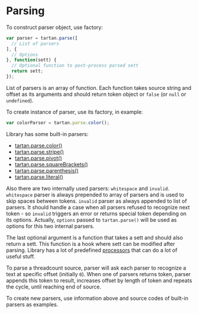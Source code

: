 # Parsing

To construct parser object, use factory:
```javascript
var parser = tartan.parse([
  // List of parsers
], {
  // Options
}, function(sett) {
  // Optional function to post-process parsed sett
  return sett;
});
```

List of parsers is an array of function. Each function 
takes source string and offset as its arguments and should
return token object or `false` (or `null` or `undefined`).

To create instance of parser, use its factory, in example:
```javascript
var colorParser = tartan.parse.color();
```

Library has some built-in parsers:
* [tartan.parse.color()](color.md) 
* [tartan.parse.stripe()](stripe.md) 
* [tartan.parse.pivot()](pivot.md) 
* [tartan.parse.squareBrackets()](square-brackets.md)
* [tartan.parse.parenthesis()](parenthesis.md)
* [tartan.parse.literal()](literal.md)
 
Also there are two internally used parsers: `whitespace` and `invalid`.
`whitespace` parser is always prepended to array of parsers and is used to
skip spaces between tokens. `invalid` parser as always appended to list of 
parsers. It should handle a case when all parsers refused to recognize next
token - so `invalid` triggers an error or returns special token depending on
its options. Actually, `options` passed to `tartan.parse()` will be used as 
options for this two internal parsers.

The last optional argument is a function that takes a sett and should also 
return a sett. This function is a hook where sett can be modified after parsing.
Library has a lot of predefined [processors](../processing/index.md) that can do a lot of
useful stuff.
 
To parse a threadcount source, parser will ask each parser to recognize a text at
specific offset (initially `0`). When one of parsers returns token, parser appends 
this token to result, increases offset by length of token and repeats the cycle,
until reaching end of source.
 
To create new parsers, use information above and source codes of built-in parsers
as examples.
  